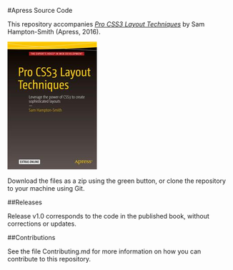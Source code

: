 #Apress Source Code

This repository accompanies [*Pro CSS3 Layout Techniques*](http://www.apress.com/9781430265023) by Sam Hampton-Smith (Apress, 2016).

![Cover image](9781430265023.jpg)

Download the files as a zip using the green button, or clone the repository to your machine using Git.

##Releases

Release v1.0 corresponds to the code in the published book, without corrections or updates.

##Contributions

See the file Contributing.md for more information on how you can contribute to this repository.
